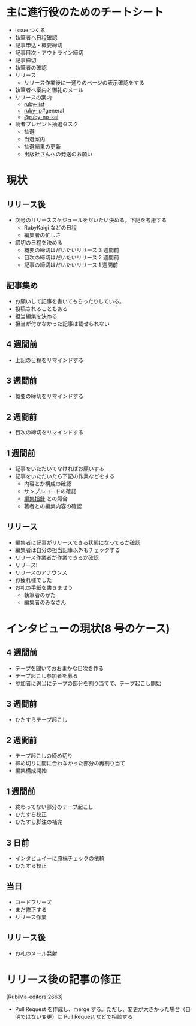 # 主に進行役のためのチートシート

- issue つくる
- 執筆者へ日程確認
- 記事申込・概要締切
- 記事目次・アウトライン締切
- 記事締切
- 執筆者の確認
- リリース
  - リリース作業後に一通りのページの表示確認をする
- 執筆者へ案内と御礼のメール
- リリースの案内
  - [ruby-list](https://ml.ruby-lang.org/mailman3/postorius/lists/ruby-list.ml.ruby-lang.org/)
  - [ruby-jp](https://ruby-jp.github.io)#general
  - [@ruby-no-kai](https://twitter.com/rubynokai)
- 読者プレゼント抽選タスク
  - 抽選
  - 当選案内
  - 抽選結果の更新
  - 出版社さんへの発送のお願い

# 現状

## リリース後

- 次号のリリーススケジュールをだいたい決める。下記を考慮する
  - RubyKaigi などの日程
  - 編集者の忙しさ
- 締切の日程を決める
  - 概要の締切はだいたいリリース 3 週間前
  - 目次の締切はだいたいリリース 2 週間前
  - 記事の締切はだいたいリリース 1 週間前

## 記事集め

- お願いして記事を書いてもらったりしている。
- 投稿されることもある
- 担当編集を決める
- 担当が付かなかった記事は載せられない

## 4 週間前

- 上記の日程をリマインドする

## 3 週間前

- 概要の締切をリマインドする

## 2 週間前

- 目次の締切をリマインドする

## 1 週間前

- 記事をいただいてなければお願いする
- 記事をいただいたら下記の作業などをする
  - 内容とか構成の確認
  - サンプルコードの確認
  - [編集指針](editing_policy.md) との照合
  - 著者との編集内容の確認

## リリース

- 編集者に記事がリリースできる状態になってるか確認
- 編集者は自分の担当記事以外もチェックする
- リリース作業者が作業できるか確認
- リリース!
- リリースのアナウンス
- お疲れ様でした
- お礼の手紙を書きませう
  - 執筆者のかた
  - 編集者のみなさん

# インタビューの現状(8 号のケース)

## 4 週間前

- テープを聞いておおまかな目次を作る
- テープ起こし参加者を募る
- 参加者に適当にテープの部分を割り当てて、テープ起こし開始

## 3 週間前

- ひたすらテープ起こし

## 2 週間前

- テープ起こしの締め切り
- 締め切りに間に合わなかった部分の再割り当て
- 編集構成開始

## 1 週間前

- 終わってない部分のテープ起こし
- ひたすら校正
- ひたすら脚注の補完

## 3 日前

- インタビュイーに原稿チェックの依頼
- ひたすら校正

## 当日

- コードフリーズ
- まだ修正する
- リリース作業

## リリース後

- お礼のメール発射

# リリース後の記事の修正

[RubiMa-editors:2663]

- Pull Request を作成し、merge する。ただし、変更が大きかった場合（自明ではない変更）は Pull Request などで相談する
